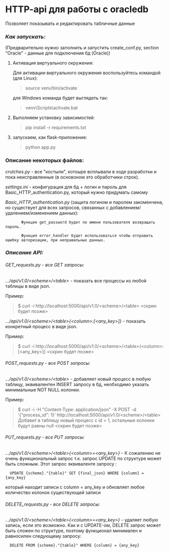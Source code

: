# HTTP-api для работы с oracledb
Позволяет показывать и редактировать табличные данные

### ***Как запускать:***

(Предварительно нужно заполнить и запустить create_conf.py, section "Oracle"  - данные для подключения бд (Oracle))

1. Активация виртуального окружения:

   Для активации виртуального окружения воспользуйтесь командой (для Linux):

    >source venv/bin/activate

   для Windows команда будет выглядеть так:

    >venv\Scripts\activate.bat

2. Выполняем установку зависимостей:
    >pip install -r requirements.txt

3. запускаем, как flask-приложение:

    >python app.py
 
### **Описание некоторых файлов:**
 
 
 _crutches.py_ - все "костыли", котоыре всплывали в ходе разработки и пока неисправленные (в основоном это обработчики строк).
 
 _settings.ini_ - конфигурация для бд + логин и пароль для Basic_HTTP_authentication.py, который нужно придумать самому
 
 _Basic_HTTP_authentication.py_ (защита логином и паролем закоменчена, но существует для всех запросов, связанных с добавлением/удалением/изменением данных): 
 
           Функция get_password будет по имени пользователя возвращать пароль.

           Функция error_handler будет использоваться чтобы отправить ошибку авторизации, при неправильных данных.
           
### ***Описание API:***

###### GET_requests.py - все GET запросы:


_.../api/v1.0/\<scheme>/\<table>_ - показать все процессы из любой таблицы в виде json.

Пример:
>$ curl -i http://localhost:5000/api/v1.0/\<scheme>/\<table>
         <скрин будет позже>
      
_.../api/v1.0/\<scheme>/\<table>{\<column>:[<any_key>]}_  - показать конкретный процесс в виде json. 

Пример:
>$ curl -i http://localhost:5000/api/v1.0/\<scheme>/\<table>{\<column>:[<any_key>]}
        <скрин будет позже>
        
###### POST_requests.py - все POST запросы:


_.../api/v1.0/\<scheme>/\<table>_ - добавляет новый процесс в любую таблицу, эквивалентен INSERT запросу в бд, необходимо указать минимальные NOT NULL колонки.

Пример:
>$ curl -i -H "Content-Type: application/json" -X POST -d '{"process_id": 1}' http://localhost:5000/api/v1.0/\<scheme>/\<table>
Добавит в таблицу новый процесс с id = 1, остальные колонки будут равны null
                     <скрин будет позже>


###### PUT_requests.py - все PUT запросы:

_.../api/v1.0/\<scheme>/\<table>{\<column>=<any_key>}_ - 
К сожалению не очень функциональный запрос т.к. запрос UPDATE по структуре может быть сложным. Этот запрос эквиваленте запросу :
      
      UPDATE {scheme}."{table}" SET {final_json} WHERE {column} = {any_key}
      
который находит записи с column = any_key и обновляет любое количество колонок существующей записи

###### DELETE_requests.py - все DELETE запросы:

_.../api/v1.0/\<scheme>/\<table>{\<column>=<any_key>}_  - удаляет любую запись, если это возможно.
Как и с UPDATE-ом, DELETE запрос может быть сложен по структуре, поэтому функционал минимален и равносилен следующему запросу:

      DELETE FROM {scheme}."{table}" WHERE {column} = {any_key}


 
           
           
